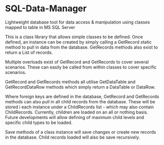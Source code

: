 # SQL-Data-Manager
Lightweight database tool for data access &amp; manipulation using classes mapped to table in MS SQL Server

This is a class library that allows simple classes to be defined. Once defined, an instance can be created
by simply calling a GetRecord static method to pull in data from the database. GetRecords methods also
exist to return a List of records.

Multiple overloads exist of GetRecord and GetRecords to cover several scenarios. These can easily be called
from within classes to cover specific scenarios.

GetRecord and GetRecords methods all utilise GetDataTable and GetRecordDataRow methods which simply return
a DataTable or DataRow.

Where foreign keys are defined in the database, GetRecord and GetRecords methods can also pull in all child
records from the database. These will be stored i each instance under a ChildRecords list - which may also
contain ChildRecords. Currently, children are loaded on an all or nothing basis. Future developments will
allow defining of maximum child levels and specific child types to be loaded.

Save methods of a class instance will save changes or create new records in the database. Child records
loaded will also be save recursively.

